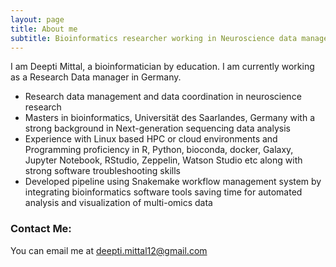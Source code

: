 ```yaml
---
layout: page
title: About me
subtitle: Bioinformatics researcher working in Neuroscience data management
---
```


I am Deepti Mittal, a bioinformatician by education. I am currently working as a Research Data manager in Germany.

- Research data management and data coordination in neuroscience research 
- Masters in bioinformatics, Universität des Saarlandes, Germany with a strong background in Next-generation sequencing data analysis
- Experience with Linux based HPC or cloud environments and Programming proficiency in R, Python, bioconda, docker, Galaxy, Jupyter Notebook, RStudio, Zeppelin, Watson Studio etc along with strong software troubleshooting skills
- Developed pipeline using Snakemake workflow management system by integrating bioinformatics software tools saving time for automated analysis and visualization of multi-omics data


### Contact Me:
You can email me at deepti.mittal12@gmail.com
